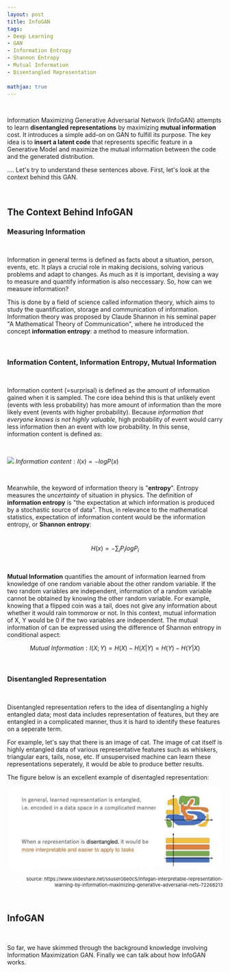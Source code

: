 ```yaml
---
layout: post
title: InfoGAN
tags:
- Deep Learning
- GAN
- Information Entropy
- Shannon Entropy
- Mutual Information
- Disentangled Representation

mathjax: true
---
```


<br>

Information Maximizing Generative Adversarial Network (InfoGAN) attempts to learn **disentangled representations** by maximizing **mutual information** cost. It introduces a simple add-on on GAN to fulfill its purpose. The key idea is to **insert a latent code** that represents specific feature in a Generative Model and maximize the mutual information between the code and the generated distribution.

…. Let's try to understand these sentences above. First, let's look at the context behind this GAN.

<br>

## The Context Behind InfoGAN

### Measuring Information

<br>

Information in general terms is defined as facts about a situation, person, events, etc. It plays a crucial role in making decisions, solving various problems and adapt to changes. As much as it is important, devising a way to measure and quantify information is also neccessary. So, how can we measure information?

This is done by a field of science called information theory, which aims to study the quantification, storage and communication of information. Information theory was proposed by Claude Shannon in his seminal paper "A Mathematical Theory of Communication", where he introduced the concept **information entropy**: a method to measure information.

<br>

### Information Content, Information Entropy, Mutual Information

<br>

Information content (=surprisal) is defined as the amount of information gained when it is sampled. The core idea behind this is that unlikely event (events with less probability) has more amount of information than the more likely event (events with higher probability). Because *information that everyone knows is not highly valuable*, high probability of event would carry less information then an event with low probability. In this sense, information content is defined as:

<br>

<img src="https://gem763.github.io/assets/img/20180816/info_shape.PNG">            $Information\ content:   I(x) = -logP(x) ​$

<br>

Meanwhile, the keyword of information theory is "**entropy**". Entropy measures the *uncertainty* of situation in physics. The definition of **information entropy** is "the expectation at which information is produced by a stochastic source of data". Thus, in relevance to the mathematical statistics, expectation of information content would be the information entropy, or **Shannon entropy**:

​							$$ H(x) = - \sum_{i} P_{i}logP_{i} $$ 

<br>

**Mutual Information** quantifies the amount of information learned from knowledge of one random variable about the other random variable. If the two random variables are independent, information of a random variable cannot be obtained by knowing the other random variable. For example, knowing that a flipped coin was a tail, does not give any information about whether it would rain tommorow or not. In this context, mutual information of X, Y would be 0 if the two variables are independent. The mutual information of can be expressed using the difference of Shannon entropy in conditional aspect:

$$ Mutual \ Information:  I (X;Y) = H(X) - H(X|Y) = H(Y) - H(Y|X) $$

<br>

### Disentangled Representation

<br>

Disentangled representation refers to the idea of disentangling a highly entangled data; most data includes representation of features, but they are entangled in a complicated manner, thus it is hard to identify these features on a seperate term. 

For example, let's say that there is an image of cat. The image of cat itself is highly entangled data of various representative features such as whiskers, triangular ears, tails, nose, etc. If unsupervised machine can learn these representations seperately, it would be able to produce better results. 

The figure below is an excellent example of disentagled representation: 

<img src="/assets/images/disentangled.png">

<p align="right" style = "font-size: 11px">source: https://www.slideshare.net/ssuser06e0c5/infogan-interpretable-representation-learning-by-information-maximizing-generative-adversarial-nets-72268213</p>

<br>

## InfoGAN

<br>

So far, we have skimmed through the background knowledge involving Information Maximization GAN. Finally we can talk about how InfoGAN works.



```

```



